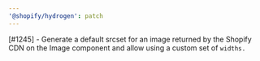 ```yaml
---
'@shopify/hydrogen': patch
---
```


[#1245] - Generate a default srcset for an image returned by the Shopify CDN on the Image component and allow using a custom set of `widths.`
